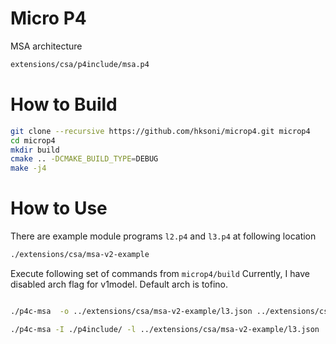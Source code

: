 # Micro P4

MSA architecture
```bash
extensions/csa/p4include/msa.p4
```

# How to Build

```bash
git clone --recursive https://github.com/hksoni/microp4.git microp4
cd microp4
mkdir build
cmake .. -DCMAKE_BUILD_TYPE=DEBUG
make -j4
```

# How to Use

There are example module programs `l2.p4` and `l3.p4` at following location
```bash
./extensions/csa/msa-v2-example
```

Execute following set of commands from `microp4/build`
Currently, I have disabled arch flag for v1model. Default arch is tofino.
```bash

./p4c-msa  -o ../extensions/csa/msa-v2-example/l3.json ../extensions/csa/msa-v2-example/l3.p4

./p4c-msa -I ./p4include/ -l ../extensions/csa/msa-v2-example/l3.json  ../extensions/csa/msa-v2-example/modular-router.p4
```
